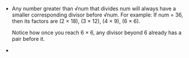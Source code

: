 - Any number greater than √num that divides num will always have a smaller corresponding divisor before √num. For example:
If num = 36, then its factors are (2 × 18), (3 × 12), (4 × 9), (6 × 6).

    Notice how once you reach 6 × 6, any divisor beyond 6 already has a pair before it.
- 